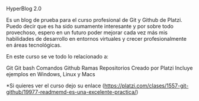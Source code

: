 HyperBlog 2.0

Es un blog de prueba para el curso profesional de Git y Github de Platzi.
Puedo decir que es ha sido sumamente interesante y por sobre todo provechoso, espero en un futuro poder mejorar cada vez más mis habilidades de desarrollo en entornos virtuales y crecer profesionalmente en áreas tecnológicas. 

En este curso se ve todo lo relacionado a:

Git 
Git bash
Comandos 
Github 
Ramas 
Repositorios 
Creado por Platzi
Incluye ejemplos en Windows, Linux y Macs


*Si quieres ver el curso dejo su enlace (https://platzi.com/clases/1557-git-github/19977-readmemd-es-una-excelente-practica/)

